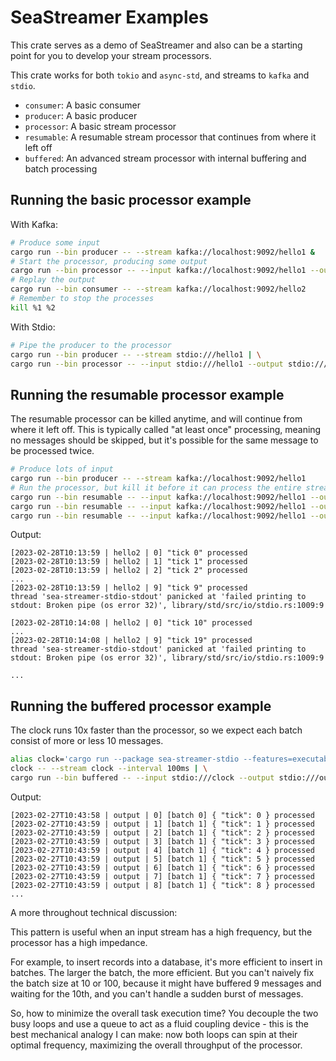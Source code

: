 # SeaStreamer Examples

This crate serves as a demo of SeaStreamer and also can be a starting point for you to develop your stream processors.

This crate works for both `tokio` and `async-std`, and streams to `kafka` and `stdio`.

+ `consumer`: A basic consumer
+ `producer`: A basic producer
+ `processor`: A basic stream processor
+ `resumable`: A resumable stream processor that continues from where it left off
+ `buffered`: An advanced stream processor with internal buffering and batch processing

## Running the basic processor example

With Kafka:

```bash
# Produce some input
cargo run --bin producer -- --stream kafka://localhost:9092/hello1 &
# Start the processor, producing some output
cargo run --bin processor -- --input kafka://localhost:9092/hello1 --output kafka://localhost:9092/hello2 &
# Replay the output
cargo run --bin consumer -- --stream kafka://localhost:9092/hello2
# Remember to stop the processes
kill %1 %2
```

With Stdio:

```bash
# Pipe the producer to the processor
cargo run --bin producer -- --stream stdio:///hello1 | \
cargo run --bin processor -- --input stdio:///hello1 --output stdio:///hello2
```

## Running the resumable processor example

The resumable processor can be killed anytime, and will continue from where it left off.
This is typically called "at least once" processing, meaning no messages should be skipped,
but it's possible for the same message to be processed twice.

```bash
# Produce lots of input
cargo run --bin producer -- --stream kafka://localhost:9092/hello1
# Run the processor, but kill it before it can process the entire stream
cargo run --bin resumable -- --input kafka://localhost:9092/hello1 --output stdio:///hello2 | head -n 10
cargo run --bin resumable -- --input kafka://localhost:9092/hello1 --output stdio:///hello2 | head -n 10
cargo run --bin resumable -- --input kafka://localhost:9092/hello1 --output stdio:///hello2 | head -n 10
```

Output:

```log
[2023-02-28T10:13:59 | hello2 | 0] "tick 0" processed
[2023-02-28T10:13:59 | hello2 | 1] "tick 1" processed
[2023-02-28T10:13:59 | hello2 | 2] "tick 2" processed
...
[2023-02-28T10:13:59 | hello2 | 9] "tick 9" processed
thread 'sea-streamer-stdio-stdout' panicked at 'failed printing to stdout: Broken pipe (os error 32)', library/std/src/io/stdio.rs:1009:9

[2023-02-28T10:14:08 | hello2 | 0] "tick 10" processed
...
[2023-02-28T10:14:08 | hello2 | 9] "tick 19" processed
thread 'sea-streamer-stdio-stdout' panicked at 'failed printing to stdout: Broken pipe (os error 32)', library/std/src/io/stdio.rs:1009:9

...
```

## Running the buffered processor example

The clock runs 10x faster than the processor, so we expect each batch consist of more or less 10 messages.

```bash
alias clock='cargo run --package sea-streamer-stdio --features=executables --bin clock'
clock -- --stream clock --interval 100ms | \
cargo run --bin buffered -- --input stdio:///clock --output stdio:///output
```

Output:

```log
[2023-02-27T10:43:58 | output | 0] [batch 0] { "tick": 0 } processed
[2023-02-27T10:43:59 | output | 1] [batch 1] { "tick": 1 } processed
[2023-02-27T10:43:59 | output | 2] [batch 1] { "tick": 2 } processed
[2023-02-27T10:43:59 | output | 3] [batch 1] { "tick": 3 } processed
[2023-02-27T10:43:59 | output | 4] [batch 1] { "tick": 4 } processed
[2023-02-27T10:43:59 | output | 5] [batch 1] { "tick": 5 } processed
[2023-02-27T10:43:59 | output | 6] [batch 1] { "tick": 6 } processed
[2023-02-27T10:43:59 | output | 7] [batch 1] { "tick": 7 } processed
[2023-02-27T10:43:59 | output | 8] [batch 1] { "tick": 8 } processed
...
```

A more throughout technical discussion:

This pattern is useful when an input stream has a high frequency, but the processor has a high impedance.

For example, to insert records into a database, it's more efficient to insert in batches. The larger the batch, the more efficient.
But you can't naively fix the batch size at 10 or 100, because it might have buffered 9 messages and waiting for the 10th, and you can't handle a sudden burst of messages.

So, how to minimize the overall task execution time? You decouple the two busy loops and use a queue to act as a fluid coupling device - this is the best mechanical analogy I can make: now both loops can spin at their optimal frequency, maximizing the overall throughput of the processor.
